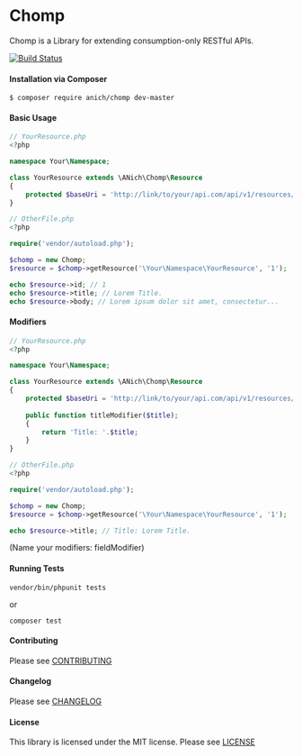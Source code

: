 Chomp
================
Chomp is a Library for extending consumption-only RESTful APIs.

[![Build Status](https://travis-ci.org/ANich/chomp.svg)](https://travis-ci.org/ANich/chomp)

#### Installation via Composer
``` 
$ composer require anich/chomp dev-master
```

#### Basic Usage
```php
// YourResource.php
<?php

namespace Your\Namespace;

class YourResource extends \ANich\Chomp\Resource
{
    protected $baseUri = 'http://link/to/your/api.com/api/v1/resources/';
}

// OtherFile.php
<?php

require('vendor/autoload.php');

$chomp = new Chomp;
$resource = $chomp->getResource('\Your\Namespace\YourResource', '1');

echo $resource->id; // 1
echo $resource->title; // Lorem Title.
echo $resource->body; // Lorem ipsum dolor sit amet, consectetur...
```

#### Modifiers
```php
// YourResource.php
<?php

namespace Your\Namespace;

class YourResource extends \ANich\Chomp\Resource
{
    protected $baseUri = 'http://link/to/your/api.com/api/v1/resources/';
    
    public function titleModifier($title);
    {
    	return 'Title: '.$title;
	}
}

// OtherFile.php
<?php

require('vendor/autoload.php');

$chomp = new Chomp;
$resource = $chomp->getResource('\Your\Namespace\YourResource', '1');

echo $resource->title; // Title: Lorem Title.
```
(Name your modifiers: fieldModifier)


#### Running Tests
``` 
vendor/bin/phpunit tests
```
or 
```
composer test
```

#### Contributing
Please see [CONTRIBUTING](CONTRIBUTING.md)

#### Changelog
Please see [CHANGELOG](CHANGELOG.md)

#### License
This library is licensed under the MIT license. Please see [LICENSE](LICENSE.md)
